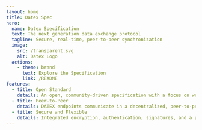 ```yaml
---
layout: home
title: Datex Spec
hero:
  name: Datex Specification
  text: The next generation data exchange protocol
  tagline: Secure, real-time, peer-to-peer synchronization
  image:
    src: /transparent.svg
    alt: Datex Logo
  actions:
    - theme: brand
      text: Explore the Specification
      link: /README
features:
  - title: Open Standard
    details: An open, community-driven specification with a focus on web technologies and cross-platform support.
  - title: Peer-to-Peer
    details: DATEX endpoints communicate in a decentralized, peer-to-peer network instead of a traditional server-client model.
  - title: Secure and Flexible
    details: Integrated encryption, authentication, signatures, and a powerful type system supporting a variety of programming environments.
---
```


<MyOverview/>

<script setup>
import MyOverview from './overview.md'
</script>